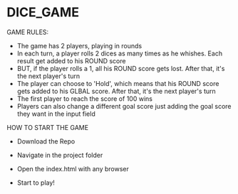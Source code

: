 # DICE_GAME


GAME RULES:

- The game has 2 players, playing in rounds
- In each turn, a player rolls 2 dices as many times as he whishes. Each result get added to his ROUND score
- BUT, if the player rolls a 1, all his ROUND score gets lost. After that, it's the next player's turn
- The player can choose to 'Hold', which means that his ROUND score gets added to his GLBAL score. After that, it's the next player's turn
- The first player to reach the score of 100 wins
- Players can also change a different goal score just adding the goal score they want in the input field


HOW TO START THE GAME

- Download the Repo

- Navigate in the project folder

- Open the index.html with any browser

- Start to play!